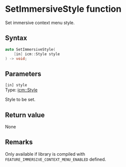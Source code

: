 # SetImmersiveStyle function

Set immersive context menu style.

## Syntax

```cpp
auto SetImmersiveStyle(
    [in] icm::Style style
) -> void;
```

## Parameters

`[in] style`</br>
Type: [icm::Style](ne-icm-style.md)

Style to be set.

## Return value

None

## Remarks

Only available if library is compiled with ```FEATURE_IMMERSIVE_CONTEXT_MENU_ENABLED``` defined.
